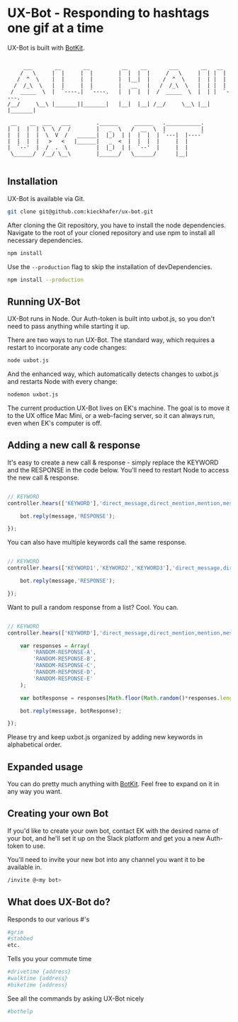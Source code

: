 # UX-Bot - Responding to hashtags one gif at a time

UX-Bot is built with [BotKit](https://github.com/howdyai/botkit/blob/master/readme.md).

~~~~~~~~~~~~~~~~~~~~~~~~~~~~~~~~~~~~~~~~~~~~~~~~~~~~~~~~~~~~~~~~~~~~~~~~~~~~~~~

     ___       __       __          __    __       ___       __   __
    /   \     |  |     |  |        |  |  |  |     /   \     |  | |  |
   /  ^  \    |  |     |  |        |  |__|  |    /  ^  \    |  | |  |
  /  /_\  \   |  |     |  |        |   __   |   /  /_\  \   |  | |  |
 /  _____  \  |  `----.|  `----.   |  |  |  |  /  _____  \  |  | |  `----.
/__/     \__\ |_______||_______|   |__|  |__| /__/     \__\ |__| |_______|

 __    __  ___   ___        .______     ______   .___________.
|  |  |  | \  \ /  /        |   _  \   /  __  \  |           |
|  |  |  |  \  V  /   ______|  |_)  | |  |  |  | `---|  |----`
|  |  |  |   >   <   |______|   _  <  |  |  |  |     |  |
|  `--'  |  /  .  \         |  |_)  | |  `--'  |     |  |
 \______/  /__/ \__\        |______/   \______/      |__|


~~~~~~~~~~~~~~~~~~~~~~~~~~~~~~~~~~~~~~~~~~~~~~~~~~~~~~~~~~~~~~~~~~~~~~~~~~~~~~~



## Installation

UX-Bot is available via Git.

```bash
git clone git@github.com:kieckhafer/ux-bot.git
```

After cloning the Git repository, you have to install the node dependencies. Navigate to the root of your cloned repository and use npm to install all necessary dependencies.
```bash
npm install
```

Use the `--production` flag to skip the installation of devDependencies.
```bash
npm install --production
```


## Running UX-Bot

UX-Bot runs in Node. Our Auth-token is built into uxbot.js, so you don't need to pass anything while starting it up. 

There are two ways to run UX-Bot. The standard way, which requires a restart to incorporate any code changes:

```bash
node uxbot.js
```

And the enhanced way, which automatically detects changes to uxbot.js and restarts Node with every change:

```bash
nodemon uxbot.js
```

The current production UX-Bot lives on EK's machine. The goal is to move it to the UX office Mac Mini, or a web-facing server, so it can always run, even when EK's computer is off.



## Adding a new call & response

It's easy to create a new call & response - simply replace the KEYWORD and the RESPONSE in the code below. You'll need to restart Node to access the new call & response.

```javascript

// KEYWORD
controller.hears(['KEYWORD'],'direct_message,direct_mention,mention,message_received,ambient',function(bot, message) {

    bot.reply(message,'RESPONSE');

});

```

You can also have multiple keywords call the same response.

```javascript

// KEYWORD
controller.hears(['KEYWORD1','KEYWORD2','KEYWORD3'],'direct_message,direct_mention,mention,message_received,ambient',function(bot, message) {

    bot.reply(message,'RESPONSE');

});

```

Want to pull a random response from a list? Cool. You can.

```javascript

// KEYWORD
controller.hears(['KEYWORD'],'direct_message,direct_mention,mention,message_received,ambient',function(bot, message) {

    var responses = Array(
        'RANDOM-RESPONSE-A',
        'RANDOM-RESPONSE-B',
        'RANDOM-RESPONSE-C',
        'RANDOM-RESPONSE-D',
        'RANDOM-RESPONSE-E'
    );

    var botResponse = responses[Math.floor(Math.random()*responses.length)];

    bot.reply(message, botResponse);

});

```

Please try and keep uxbot.js organized by adding new keywords in alphabetical order.


## Expanded usage

You can do pretty much anything with [BotKit](http://howdy.ai/botkit/). Feel free to expand on it in any way you want.



## Creating your own Bot

If you'd like to create your own bot, contact EK with the desired name of your bot, and he'll set it up on the Slack platform and get you a new Auth-token to use.

You'll need to invite your new bot into any channel you want it to be available in.

```bash
/invite @<my bot>
```

## What does UX-Bot do?

Responds to our various #'s

```bash
#grim
#stabbed
etc.
```

Tells you your commute time

```bash
#drivetime {address}
#walktime {address}
#biketime {address}
```

See all the commands by asking UX-Bot nicely

```bash
#bothelp
```
